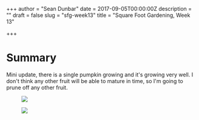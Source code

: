 +++
author = "Sean Dunbar"
date = 2017-09-05T00:00:00Z
description = ""
draft = false
slug = "sfg-week13"
title = "Square Foot Gardening, Week 13"

+++



# Summary
Mini update, there is a single pumpkin growing and it's growing very well. I don't think any other fruit will be able to mature in time, so I'm going to prune off any other fruit.
 
<figure>
	<a href="http://i.imgur.com/McQ746X.jpg"><img src="http://i.imgur.com/McQ746X.jpg"></a>
</figure>

<figure>
	<a href="http://i.imgur.com/hF3EpMx.jpg"><img src="http://i.imgur.com/hF3EpMx.jpg"></a>
</figure>

